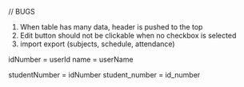 // BUGS

1. When table has many data, header is pushed to the top
2. Edit button should not be clickable when no checkbox is selected
3. import export (subjects, schedule, attendance)

idNumber = userId
name = userName

studentNumber = idNumber
student_number = id_number
